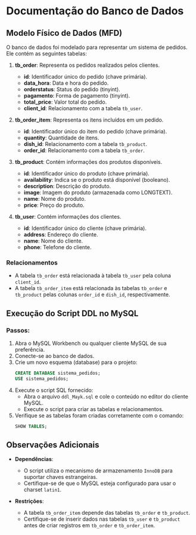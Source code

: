 
# Documentação do Banco de Dados

## Modelo Físico de Dados (MFD)

O banco de dados foi modelado para representar um sistema de pedidos. Ele contém as seguintes tabelas:

1. **tb_order**: Representa os pedidos realizados pelos clientes.
    - **id**: Identificador único do pedido (chave primária).
    - **data_hora**: Data e hora do pedido.
    - **orderstatus**: Status do pedido (tinyint).
    - **pagamento**: Forma de pagamento (tinyint).
    - **total_price**: Valor total do pedido.
    - **client_id**: Relacionamento com a tabela `tb_user`.

2. **tb_order_item**: Representa os itens incluídos em um pedido.
    - **id**: Identificador único do item do pedido (chave primária).
    - **quantity**: Quantidade de itens.
    - **dish_id**: Relacionamento com a tabela `tb_product`.
    - **order_id**: Relacionamento com a tabela `tb_order`.

3. **tb_product**: Contém informações dos produtos disponíveis.
    - **id**: Identificador único do produto (chave primária).
    - **availability**: Indica se o produto está disponível (booleano).
    - **description**: Descrição do produto.
    - **image**: Imagem do produto (armazenada como LONGTEXT).
    - **name**: Nome do produto.
    - **price**: Preço do produto.

4. **tb_user**: Contém informações dos clientes.
    - **id**: Identificador único do cliente (chave primária).
    - **address**: Endereço do cliente.
    - **name**: Nome do cliente.
    - **phone**: Telefone do cliente.

### Relacionamentos
- A tabela `tb_order` está relacionada à tabela `tb_user` pela coluna `client_id`.
- A tabela `tb_order_item` está relacionada às tabelas `tb_order` e `tb_product` pelas colunas `order_id` e `dish_id`, respectivamente.

## Execução do Script DDL no MySQL

### Passos:
1. Abra o MySQL Workbench ou qualquer cliente MySQL de sua preferência.
2. Conecte-se ao banco de dados.
3. Crie um novo esquema (database) para o projeto:
    ```sql
    CREATE DATABASE sistema_pedidos;
    USE sistema_pedidos;
    ```
4. Execute o script SQL fornecido:
    - Abra o arquivo `ddl_Mayk.sql` e cole o conteúdo no editor do cliente MySQL.
    - Execute o script para criar as tabelas e relacionamentos.
5. Verifique se as tabelas foram criadas corretamente com o comando:
    ```sql
    SHOW TABLES;
    ```

## Observações Adicionais

- **Dependências**:
  - O script utiliza o mecanismo de armazenamento `InnoDB` para suportar chaves estrangeiras.
  - Certifique-se de que o MySQL esteja configurado para usar o charset `latin1`.

- **Restrições**:
  - A tabela `tb_order_item` depende das tabelas `tb_order` e `tb_product`.
  - Certifique-se de inserir dados nas tabelas `tb_user` e `tb_product` antes de criar registros em `tb_order` e `tb_order_item`.

